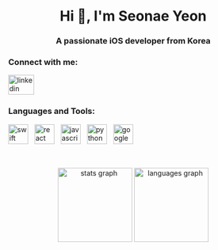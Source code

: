 <h1 align="center">Hi 👋, I'm Seonae Yeon</h1>
<h3 align="center">A passionate iOS developer from Korea</h3>

<h3 align="left">Connect with me:</h3>
<p align="left">
  <a href="https://linkedin.com/in/seonae-yeon" target="_blank">
    <img src="https://raw.githubusercontent.com/maurodesouza/profile-readme-generator/master/src/assets/icons/social/linkedin/default.svg" width="52" height="40" alt="linkedin logo"  />
  </a>
</p>

<h3 align="left">Languages and Tools:</h3>
<p align="left">
  <img src="https://cdn.jsdelivr.net/gh/devicons/devicon/icons/swift/swift-original.svg" height="40" alt="swift logo"  />
  <img width="5" />
  <img src="https://cdn.jsdelivr.net/gh/devicons/devicon/icons/react/react-original.svg" height="40" alt="react logo"  />
  <img width="5" />
  <img src="https://cdn.jsdelivr.net/gh/devicons/devicon/icons/javascript/javascript-original.svg" height="40" alt="javascript logo"  />
  <img width="5" />
  <img src="https://cdn.jsdelivr.net/gh/devicons/devicon/icons/python/python-original.svg" height="40" alt="python logo"  />
  <img width="5" />
  <img src="https://cdn.jsdelivr.net/gh/devicons/devicon/icons/googlecloud/googlecloud-original.svg" height="40" alt="googlecloud logo"  />
</div>
</p>

<p></p>

<p>&nbsp;
  <div align="center">
    <img src="https://github-readme-stats.vercel.app/api?username=ifindary&show_icons=true&locale=en" height="150" alt="stats graph"  />
    <img src="https://github-readme-stats.vercel.app/api/top-langs?username=ifindary&show_icons=true&locale=en&layout=compact" height="150" alt="languages graph"  />
  </div>
</p>

<!--
![Leetcode Stats](https://leetcode.card.workers.dev/?username=ifindary)
-->
    
<!--
**ifindary/ifindary** is a ✨ _special_ ✨ repository because its `README.md` (this file) appears on your GitHub profile.

Here are some ideas to get you started:

- 🔭 I’m currently working on ...
- 🌱 I’m currently learning ...
- 👯 I’m looking to collaborate on ...
- 🤔 I’m looking for help with ...
- 💬 Ask me about ...
- 📫 How to reach me: ...
- 😄 Pronouns: ...
- ⚡ Fun fact: ...
-->
